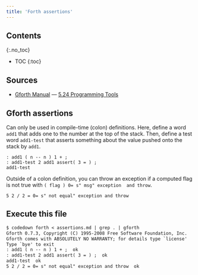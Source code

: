 ```yaml
---
title: 'Forth assertions'
---
```


## Contents
{:.no_toc}

* TOC
{:toc}


## Sources

* [Gforth Manual] — [5.24 Programming Tools]

[Gforth Manual]: https://www.complang.tuwien.ac.at/forth/gforth/Docs-html/
[5.24 Programming Tools]: https://www.complang.tuwien.ac.at/forth/gforth/Docs-html/Programming-Tools.html#Programming-Tools

## Gforth assertions

Can only be used in compile-time (colon) definitions. Here, define a 
word `add1` that adds one to the number at the top of the stack. Then,
define a test word `add1-test` that asserts something about the value
pushed onto the stack by `add1`.

```forth
: add1 ( n -- n ) 1 + ;
: add1-test 2 add1 assert( 3 = ) ;
add1-test
```

Outside of a colon definition, you can throw an exception if a computed
flag is not true with `( flag ) 0= s" msg" exception  and throw`.

```forth
5 2 / 2 = 0= s" not equal" exception and throw
```

## Execute this file

```txt
$ codedown forth < assertions.md | grep . | gforth
Gforth 0.7.3, Copyright (C) 1995-2008 Free Software Foundation, Inc.
Gforth comes with ABSOLUTELY NO WARRANTY; for details type `license'
Type `bye' to exit
: add1 ( n -- n ) 1 + ;  ok
: add1-test 2 add1 assert( 3 = ) ;  ok
add1-test  ok
5 2 / 2 = 0= s" not equal" exception and throw  ok
```
